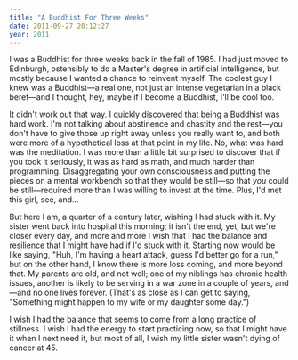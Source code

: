 ```yaml
---
title: "A Buddhist For Three Weeks"
date: 2011-09-27 20:12:27
year: 2011
---
```

I was a Buddhist for three weeks back in the fall of 1985. I had just moved to Edinburgh, ostensibly to do a Master's degree in artificial intelligence, but mostly because I wanted a chance to reinvent myself. The coolest guy I knew was a Buddhist&mdash;a real one, not just an intense vegetarian in a black beret&mdash;and I thought, hey, maybe if I become a Buddhist, I'll be cool too.

It didn't work out that way. I quickly discovered that being a Buddhist was hard work. I'm not talking about abstinence and chastity and the rest&mdash;you don't have to give those up right away unless you really want to, and both were more of a hypothetical loss at that point in my life. No, what was hard was the meditation. I was more than a little bit surprised to discover that if you took it seriously, it was as hard as math, and much harder than programming. Disaggregating your own consciousness and putting the pieces on a mental workbench so that they would be still&mdash;so that <em>you</em> could be still&mdash;required more than I was willing to invest at the time. Plus, I'd met this girl, see, and...

But here I am, a quarter of a century later, wishing I had stuck with it. My sister went back into hospital this morning; it isn't the end, yet, but we're closer every day, and more and more I wish that I had the balance and resilience that I might have had if I'd stuck with it. Starting now would be like saying, "Huh, I'm having a heart attack, guess I'd better go for a run," but on the other hand, I know there is more loss coming, and more beyond that. My parents are old, and not well; one of my niblings has chronic health issues, another is likely to be serving in a war zone in a couple of years, and&mdash;and no one lives forever. (That's as close as I can get to saying, "Something might happen to my wife or my daughter some day.")

I wish I had the balance that seems to come from a long practice of stillness. I wish I had the energy to start practicing now, so that I might have it when I next need it, but most of all, I wish my little sister wasn't dying of cancer at 45.
